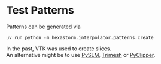 Test Patterns
=============
Patterns can be generated via
```console
uv run python -m hexastorm.interpolator.patterns.create
```
In the past, VTK was used to create slices.  
An alternative might be to use [PySLM](https://github.com/drlukeparry/pyslm), [Trimesh](https://github.com/mikedh/trimesh) or [PyClipper](https://pypi.org/project/pyclipper/).

